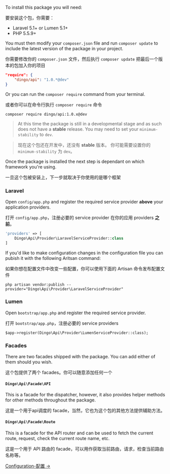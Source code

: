 To install this package you will need:

要安装这个包，你需要：

- Laravel 5.1+ or Lumen 5.1+
- PHP 5.5.9+

You must then modify your `composer.json` file and run `composer update` to include the latest version of the package in your project.

你需要修改你的 `composer.json` 文件，然后执行 `composer update` 把最后一个版本的包加入你的项目

```json
"require": {
    "dingo/api": "1.0.*@dev"
}
```

Or you can run the `composer require` command from your terminal.

或者你可以在命令行执行 `composer require` 命令

```
composer require dingo/api:1.0.x@dev
```

> At this time the package is still in a developmental stage and as such does not have a **stable** release.
> You may need to set your `minimum-stability` to `dev`.

> 现在这个包还在开发中，还没有 **stable** 版本。
> 你可能需要设置你的 `minimum-stability` 为 `dev`。

Once the package is installed the next step is dependant on which framework you're using.

一旦这个包被安装上，下一步就取决于你使用的是哪个框架

### Laravel

Open `config/app.php` and register the required service provider **above** your application providers.

打开 `config/app.php`，注册必要的 service provider 在你的应用 providers **之前**。

```php
'providers' => [
    Dingo\Api\Provider\LaravelServiceProvider::class
]
```

If you'd like to make configuration changes in the configuration file you can pubish it with the following Aritsan command:

如果你想在配置文件中改变一些配置，你可以使用下面的 Artisan 命令发布配置文件

```
php artisan vendor:publish --provider="Dingo\Api\Provider\LaravelServiceProvider"
```

### Lumen

Open `bootstrap/app.php` and register the required service provider.

打开 `bootstrap/app.php`，注册必要的 service providers

```
$app->register(Dingo\Api\Provider\LumenServiceProvider::class);
```

### Facades

There are two facades shipped with the package. You can add either of them should you wish.

这个包提供了两个 facades。你可以随意添加任何一个

#### `Dingo\Api\Facade\API`

This is a facade for the dispatcher, however, it also provides helper methods for other methods throughout the package.

这是一个用于api调度的 facade，当然，它也为这个包的其他方法提供辅助方法。

#### `Dingo\Api\Facade\Route`

This is a facade for the API router and can be used to fetch the current route, request, check the current route name, etc.

这是一个用于 API 路由的 facade，可以用作获取当前路由，请求，检查当前路由名称等。

[Configuration-配置 →](https://github.com/liyu001989/dingo-api-wiki-zh/blob/master/Configuration.md)
